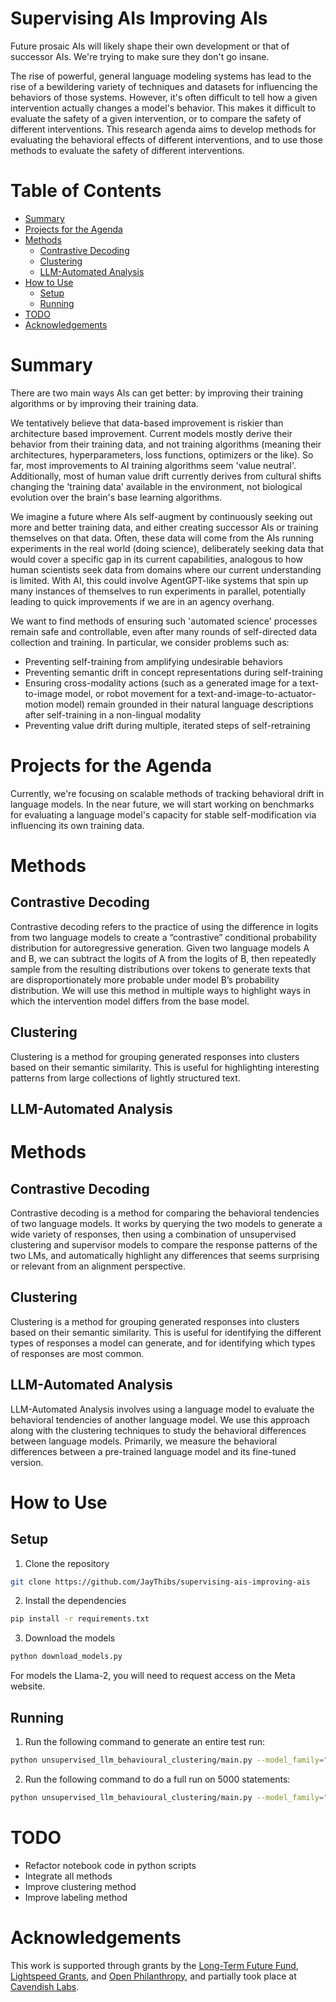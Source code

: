 # Supervising AIs Improving AIs

Future prosaic AIs will likely shape their own development or that of successor AIs. We're trying to make sure they don't go insane.

The rise of powerful, general language modeling systems has lead to the rise of a bewildering variety of techniques and datasets for influencing the behaviors of those systems. However, it's often difficult to tell how a given intervention actually changes a model's behavior. This makes it difficult to evaluate the safety of a given intervention, or to compare the safety of different interventions. This research agenda aims to develop methods for evaluating the behavioral effects of different interventions, and to use those methods to evaluate the safety of different interventions.

# Table of Contents

- [Summary](#summary)
- [Projects for the Agenda](#projects-for-the-agenda)
- [Methods](#methods)
  - [Contrastive Decoding](#contrastive-decoding)
  - [Clustering](#clustering)
  - [LLM-Automated Analysis](#llm-automated-analysis)
- [How to Use](#how-to-use)
  - [Setup](#setup)
  - [Running](#running)
- [TODO](#todo)
- [Acknowledgements](#acknowledgements)

# Summary

There are two main ways AIs can get better: by improving their training algorithms or by improving their training data.

We tentatively believe that data-based improvement is riskier than architecture based improvement. Current models mostly derive their behavior from their training data, and not training algorithms (meaning their architectures, hyperparameters, loss functions, optimizers or the like). So far, most improvements to AI training algorithms seem 'value neutral'. Additionally, most of human value drift currently derives from cultural shifts changing the 'training data' available in the environment, not biological evolution over the brain's base learning algorithms.

We imagine a future where AIs self-augment by continuously seeking out more and better training data, and either creating successor AIs or training themselves on that data. Often, these data will come from the AIs running experiments in the real world (doing science), deliberately seeking data that would cover a specific gap in its current capabilities, analogous to how human scientists seek data from domains where our current understanding is limited. With AI, this could involve AgentGPT-like systems that spin up many instances of themselves to run experiments in parallel, potentially leading to quick improvements if we are in an agency overhang.

We want to find methods of ensuring such 'automated science' processes remain safe and controllable, even after many rounds of self-directed data collection and training. In particular, we consider problems such as:

* Preventing self-training from amplifying undesirable behaviors
* Preventing semantic drift in concept representations during self-training
* Ensuring cross-modality actions (such as a generated image for a text-to-image model, or robot movement for a text-and-image-to-actuator-motion model) remain grounded in their natural language descriptions after self-training in a non-lingual modality
* Preventing value drift during multiple, iterated steps of self-retraining

# Projects for the Agenda

Currently, we're focusing on scalable methods of tracking behavioral drift in language models. In the near future, we will start working on benchmarks for evaluating a language model's capacity for stable self-modification via influencing its own training data.

# Methods


## Contrastive Decoding

Contrastive decoding refers to the practice of using the difference in logits from two language models to create a “contrastive” conditional probability distribution for autoregressive generation. Given two language models A and B, we can subtract the logits of A from the logits of B, then repeatedly sample from the resulting distributions over tokens to generate texts that are disproportionately more probable under model B’s probability distribution. We will use this method in multiple ways to highlight ways in which the intervention model differs from the base model.

## Clustering

Clustering is a method for grouping generated responses into clusters based on their semantic similarity. This is useful for highlighting interesting patterns from large collections of lightly structured text.

## LLM-Automated Analysis

# Methods

## Contrastive Decoding

Contrastive decoding is a method for comparing the behavioral tendencies of two language models. It works by querying the two models to generate a wide variety of responses, then using a combination of unsupervised clustering and supervisor models to compare the response patterns of the two LMs, and automatically highlight any differences that seems surprising or relevant from an alignment perspective.

## Clustering

Clustering is a method for grouping generated responses into clusters based on their semantic similarity. This is useful for identifying the different types of responses a model can generate, and for identifying which types of responses are most common.

## LLM-Automated Analysis

LLM-Automated Analysis involves using a language model to evaluate the behavioral tendencies of another language model. We use this approach along with the clustering techniques to study the behavioral differences between language models. Primarily, we measure the behavioral differences between a pre-trained language model and its fine-tuned version.

# How to Use

## Setup

1. Clone the repository

```bash
git clone https://github.com/JayThibs/supervising-ais-improving-ais
```

2. Install the dependencies

```bash
pip install -r requirements.txt
```

3. Download the models

```bash
python download_models.py
```

For models the Llama-2, you will need to request access on the Meta website.

## Running

1. Run the following command to generate an entire test run:
    
```bash
python unsupervised_llm_behavioural_clustering/main.py --model_family="openai" --model="gpt-3.5-turbo" --test_mode
```

2. Run the following command to do a full run on 5000 statements:

```bash
python unsupervised_llm_behavioural_clustering/main.py --model_family="openai" --model="gpt-3.5-turbo" --num_statements=5000
```

# TODO

* Refactor notebook code in python scripts
* Integrate all methods
* Improve clustering method
* Improve labeling method

# Acknowledgements

This work is supported through grants by the [Long-Term Future Fund](https://funds.effectivealtruism.org/funds/far-future), [Lightspeed Grants](https://lightspeedgrants.org/), and [Open Philanthropy](https://www.openphilanthropy.org/), and partially took place at [Cavendish Labs](https://cavendishlabs.org/).
